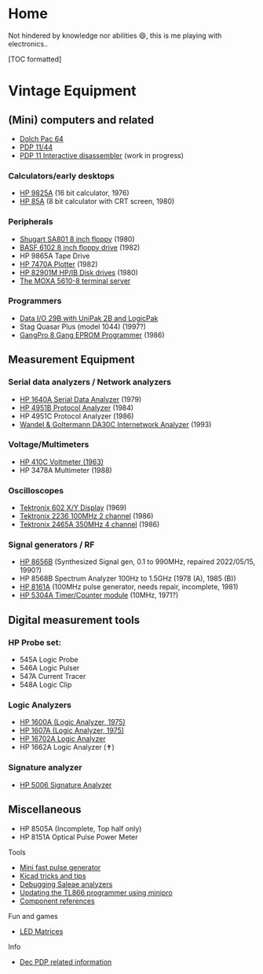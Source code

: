 # Home
Not hindered by knowledge nor abilities :smile:, this is me playing with electronics..

[TOC formatted]

# Vintage Equipment

## (Mini) computers and related

- [Dolch Pac 64](index/dolch-pac-64.md)
- [PDP 11/44](index/pdp-1144.md)
- [PDP 11 Interactive disassembler](index/the-interactive-disassembler.md) (work in progress)

### Calculators/early desktops

- [HP 9825A](index/hp-9825a.md) (16 bit calculator, 1976)
- [HP 85A](index/hp-85a.md) (8 bit calculator with CRT screen, 1980)

### Peripherals

- [Shugart SA801 8 inch floppy](index/the-shugart-801.md) (1980)
- [BASF 6102 8 inch floppy drive](index/the-basf-6102-8-inch-floppy-drive-dead.md) (1982)
- HP 9865A Tape Drive
- [HP 7470A Plotter](index/hp-7470a-plotter.md) (1982)
- [HP 82901M HP/IB Disk drives](index/hp82901m-disk-drives.md) (1980)
- [The MOXA 5610-8 terminal server](index/the-moxa-nport-5610-serial-ethernet-device.md)

### Programmers

- [Data I/O 29B with UniPak 2B and LogicPak](index/data-io-29b.md)
- Stag Quasar Plus (model 1044) (1997?)
- [GangPro 8 Gang EPROM Programmer](index/gangpro-8-eprom-programmer.md) (1986)

## Measurement Equipment

### Serial data analyzers / Network analyzers

- [HP 1640A Serial Data Analyzer](index/hp1640a-serial-data-analyzer.md) (1979)
- [HP 4951B Protocol Analyzer](index/hp-4951b-protocol-analyzer.md) (1984)
- HP 4951C Protocol Analyzer (1986)
- [Wandel & Goltermann DA30C Internetwork Analyzer](index/wandel-goltermann-da30c.md) (1993)

### Voltage/Multimeters

- [HP 410C Voltmeter (1963)](index/the-hp-410c-voltmeter.md)
- HP 3478A Multimeter (1988)

### Oscilloscopes

- [Tektronix 602 X/Y Display](index/tektronix-602-x-y-display.md) (1969)
- [Tektronix 2236 100MHz 2 channel](index/tektronix-2236.md) (1986)
- [Tektronix 2465A 350MHz 4 channel](index/tektronix-2465a-oscilloscope.md) (1986)

### Signal generators / RF

- [HP 8656B](index/hp-8656b-repair.md) (Synthesized Signal gen, 0.1 to 990MHz, repaired 2022/05/15, 1990?)
- HP 8568B Spectrum Analyzer 100Hz to 1.5GHz (1978 (A), 1985 (B))
- [HP 8161A](index/hp-8161a-100mhz-pulse-generator.md) (100MHz pulse generator, needs repair, incomplete, 1981)
- [HP 5304A Timer/Counter module](index/hp-5304a-timer-counter.md) (10MHz, 1971?)

## Digital measurement tools

### HP Probe set:

- 545A Logic Probe
- 546A Logic Pulser
- 547A Current Tracer
- 548A Logic Clip

### Logic Analyzers

- [HP 1600A (Logic Analyzer, 1975)](index/hp-1600a-logic-analyzer.md)
- [HP 1607A (Logic Analyzer, 1975)](index/the-hp-1607a-logic-analyzer.md)
- [HP 16702A Logic Analyzer](index/hp-16702a-logic-analyzer.md)
- HP 1662A Logic Analyzer (:latin_cross:)

### Signature analyzer

- [HP 5006 Signature Analyzer](index/hp-5006a-signature-analyzer.md)

## Miscellaneous

- HP 8505A (Incomplete, Top half only)
- HP 8151A Optical Pulse Power Meter

Tools

- [Mini fast pulse generator](index/mini-fast-pulse-generator.md)
- [Kicad tricks and tips](index/kicad-tips-and-tricks.md)
- [Debugging Saleae analyzers](index/creatingdebugging-saleae-analyzers.md)
- [Updating the TL866 programmer using minipro](index/updating-the-tl866ii-using-minipro.md)
- [Component references](index/component-details.md)

Fun and games

- [LED Matrices](index/led-matrix-fun.md)

Info

- [Dec PDP related information](index/dec-pdp-home.md)
